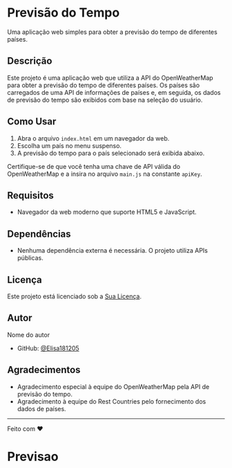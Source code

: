 # Previsão do Tempo

Uma aplicação web simples para obter a previsão do tempo de diferentes países.

## Descrição

Este projeto é uma aplicação web que utiliza a API do OpenWeatherMap para obter a previsão do tempo de diferentes países. Os países são carregados de uma API de informações de países e, em seguida, os dados de previsão do tempo são exibidos com base na seleção do usuário.

## Como Usar

1. Abra o arquivo `index.html` em um navegador da web.
2. Escolha um país no menu suspenso.
3. A previsão do tempo para o país selecionado será exibida abaixo.

Certifique-se de que você tenha uma chave de API válida do OpenWeatherMap e a insira no arquivo `main.js` na constante `apiKey`.

## Requisitos

- Navegador da web moderno que suporte HTML5 e JavaScript.

## Dependências

- Nenhuma dependência externa é necessária. O projeto utiliza APIs públicas.

## Licença

Este projeto está licenciado sob a [Sua Licença](link-da-licenca).

## Autor

Nome do autor

- GitHub: [@Elisa181205](https://github.com/Elisa181205)

## Agradecimentos

- Agradecimento especial à equipe do OpenWeatherMap pela API de previsão do tempo.
- Agradecimento à equipe do Rest Countries pelo fornecimento dos dados de países.

---

Feito com ❤️
# Previsao
